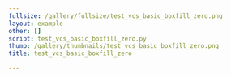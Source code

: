 ```yaml
---
fullsize: /gallery/fullsize/test_vcs_basic_boxfill_zero.png
layout: example
other: []
script: test_vcs_basic_boxfill_zero.py
thumb: /gallery/thumbnails/test_vcs_basic_boxfill_zero.png
title: test_vcs_basic_boxfill_zero

---
```

